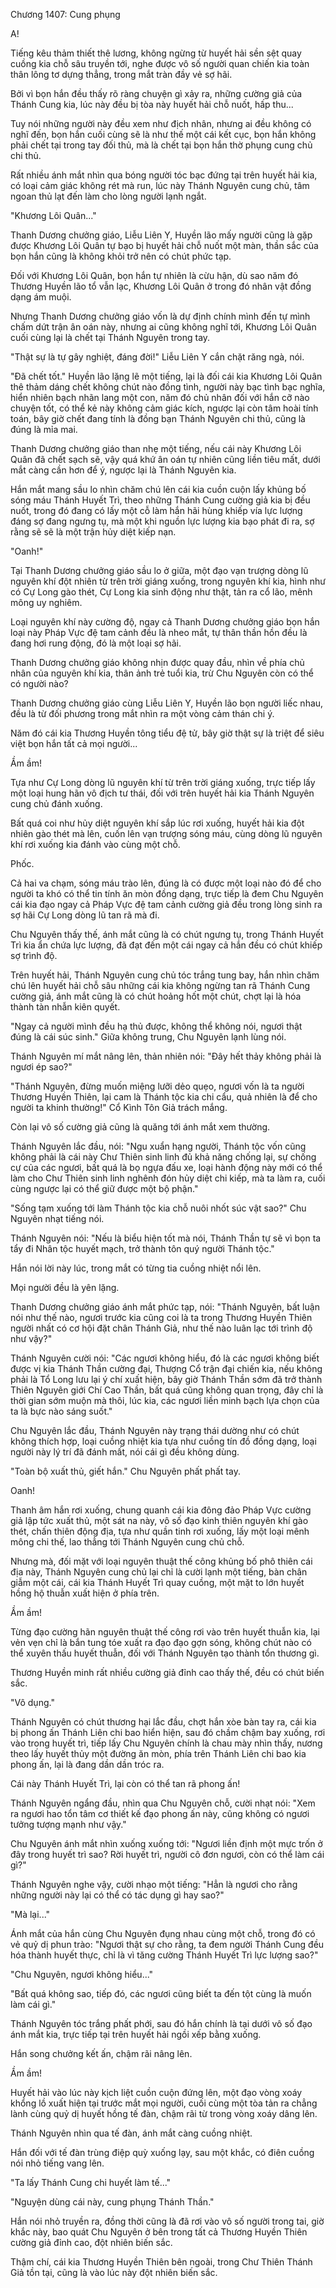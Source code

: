 




Chương 1407: Cung phụng


A!

Tiếng kêu thảm thiết thê lương, không ngừng từ huyết hải sền sệt quay cuồng kia chỗ sâu truyền tới, nghe được vô số người quan chiến kia toàn thân lông tơ dựng thẳng, trong mắt tràn đầy vẻ sợ hãi.

Bởi vì bọn hắn đều thấy rõ ràng chuyện gì xảy ra, những cường giả của Thánh Cung kia, lúc này đều bị tòa này huyết hải chỗ nuốt, hấp thu...

Tuy nói những người này đều xem như địch nhân, nhưng ai đều không có nghĩ đến, bọn hắn cuối cùng sẽ là như thế một cái kết cục, bọn hắn không phải chết tại trong tay đối thủ, mà là chết tại bọn hắn thờ phụng cung chủ chi thủ.

Rất nhiều ánh mắt nhìn qua bóng người tóc bạc đứng tại trên huyết hải kia, có loại cảm giác không rét mà run, lúc này Thánh Nguyên cung chủ, tâm ngoan thủ lạt đến làm cho lòng người lạnh ngắt.

"Khương Lôi Quân..."

Thanh Dương chưởng giáo, Liễu Liên Y, Huyền lão mấy người cũng là gặp được Khương Lôi Quân tự bạo bị huyết hải chỗ nuốt một màn, thần sắc của bọn hắn cũng là không khỏi trở nên có chút phức tạp.

Đối với Khương Lôi Quân, bọn hắn tự nhiên là cừu hận, dù sao năm đó Thương Huyền lão tổ vẫn lạc, Khương Lôi Quân ở trong đó nhân vật đồng dạng ám muội.

Nhưng Thanh Dương chưởng giáo vốn là dự định chính mình đến tự mình chấm dứt trận ân oán này, nhưng ai cũng không nghĩ tới, Khương Lôi Quân cuối cùng lại là chết tại Thánh Nguyên trong tay.

"Thật sự là tự gây nghiệt, đáng đời!" Liễu Liên Y cắn chặt răng ngà, nói.

"Đã chết tốt." Huyền lão lặng lẽ một tiếng, lại là đối cái kia Khương Lôi Quân thê thảm dáng chết không chút nào đồng tình, người này bạc tình bạc nghĩa, hiển nhiên bạch nhãn lang một con, năm đó chủ nhân đối với hắn cỡ nào chuyện tốt, có thể kẻ này không cảm giác kích, ngược lại còn tâm hoài tính toán, bây giờ chết đang tính là đồng bạn Thánh Nguyên chi thủ, cũng là đúng là mỉa mai.

Thanh Dương chưởng giáo than nhẹ một tiếng, nếu cái này Khương Lôi Quân đã chết sạch sẽ, vậy quá khứ ân oán tự nhiên cũng liền tiêu mất, dưới mắt càng cần hơn để ý, ngược lại là Thánh Nguyên kia.

Hắn mắt mang sầu lo nhìn chăm chú lên cái kia cuồn cuộn lấy khủng bố sóng máu Thánh Huyết Trì, theo những Thánh Cung cường giả kia bị đều nuốt, trong đó đang có lấy một cỗ làm hắn hãi hùng khiếp vía lực lượng đáng sợ đang ngưng tụ, mà một khi nguồn lực lượng kia bạo phát đi ra, sợ rằng sẽ sẽ là một trận hủy diệt kiếp nạn.

"Oanh!"

Tại Thanh Dương chưởng giáo sầu lo ở giữa, một đạo vạn trượng dòng lũ nguyên khí đột nhiên từ trên trời giáng xuống, trong nguyên khí kia, hình như có Cự Long gào thét, Cự Long kia sinh động như thật, tản ra cổ lão, mênh mông uy nghiêm.

Loại nguyên khí này cường độ, ngay cả Thanh Dương chưởng giáo bọn hắn loại này Pháp Vực đệ tam cảnh đều là nheo mắt, tự thân thần hồn đều là đang hơi rung động, đó là một loại sợ hãi.

Thanh Dương chưởng giáo không nhịn được quay đầu, nhìn về phía chủ nhân của nguyên khí kia, thân ảnh trẻ tuổi kia, trừ Chu Nguyên còn có thể có người nào?

Thanh Dương chưởng giáo cùng Liễu Liên Y, Huyền lão bọn người liếc nhau, đều là từ đối phương trong mắt nhìn ra một vòng cảm thán chi ý.

Năm đó cái kia Thương Huyền tông tiểu đệ tử, bây giờ thật sự là triệt để siêu việt bọn hắn tất cả mọi người...

Ầm ầm!

Tựa như Cự Long dòng lũ nguyên khí từ trên trời giáng xuống, trực tiếp lấy một loại hung hãn vô địch tư thái, đối với trên huyết hải kia Thánh Nguyên cung chủ đánh xuống.

Bất quá coi như hủy diệt nguyên khí sắp lúc rơi xuống, huyết hải kia đột nhiên gào thét mà lên, cuốn lên vạn trượng sóng máu, cùng dòng lũ nguyên khí rơi xuống kia đánh vào cùng một chỗ.

Phốc.

Cả hai va chạm, sóng máu trào lên, đúng là có được một loại nào đó để cho người ta khó có thể tin tính ăn mòn đồng dạng, trực tiếp là đem Chu Nguyên cái kia đạo ngay cả Pháp Vực đệ tam cảnh cường giả đều trong lòng sinh ra sợ hãi Cự Long dòng lũ tan rã mà đi.

Chu Nguyên thấy thế, ánh mắt cũng là có chút ngưng tụ, trong Thánh Huyết Trì kia ẩn chứa lực lượng, đã đạt đến một cái ngay cả hắn đều có chút khiếp sợ trình độ.

Trên huyết hải, Thánh Nguyên cung chủ tóc trắng tung bay, hắn nhìn chăm chú lên huyết hải chỗ sâu những cái kia không ngừng tan rã Thánh Cung cường giả, ánh mắt cũng là có chút hoảng hốt một chút, chợt lại là hóa thành tàn nhẫn kiên quyết.

"Ngay cả người mình đều hạ thủ được, không thể không nói, ngươi thật đúng là cái súc sinh." Giữa không trung, Chu Nguyên lạnh lùng nói.

Thánh Nguyên mí mắt nâng lên, thản nhiên nói: "Đây hết thảy không phải là ngươi ép sao?"

"Thánh Nguyên, đừng muốn miệng lưỡi dẻo quẹo, ngươi vốn là ta người Thương Huyền Thiên, lại cam là Thánh tộc kia chi cẩu, quả nhiên là để cho người ta khinh thường!" Cổ Kình Tôn Giả trách mắng.

Còn lại vô số cường giả cũng là quăng tới ánh mắt xem thường.

Thánh Nguyên lắc đầu, nói: "Ngu xuẩn hạng người, Thánh tộc vốn cũng không phải là cái này Chư Thiên sinh linh đủ khả năng chống lại, sự chống cự của các ngươi, bất quá là bọ ngựa đấu xe, loại hành động này mới có thể làm cho Chư Thiên sinh linh nghênh đón hủy diệt chi kiếp, mà ta làm ra, cuối cùng ngược lại có thể giữ được một bộ phận."

"Sống tạm xuống tới làm Thánh tộc kia chỗ nuôi nhốt súc vật sao?" Chu Nguyên nhạt tiếng nói.

Thánh Nguyên nói: "Nếu là biểu hiện tốt mà nói, Thánh Thần tự sẽ vì bọn ta tẩy đi Nhân tộc huyết mạch, trở thành tôn quý người Thánh tộc."

Hắn nói lời này lúc, trong mắt có từng tia cuồng nhiệt nổi lên.

Mọi người đều là yên lặng.

Thanh Dương chưởng giáo ánh mắt phức tạp, nói: "Thánh Nguyên, bất luận nói như thế nào, ngươi trước kia cũng coi là ta trong Thương Huyền Thiên người nhất có cơ hội đặt chân Thánh Giả, như thế nào luân lạc tới trình độ như vậy?"

Thánh Nguyên cười nói: "Các ngươi không hiểu, đó là các ngươi không biết được vị kia Thánh Thần cường đại, Thượng Cổ trận đại chiến kia, nếu không phải là Tổ Long lưu lại ý chí xuất hiện, bây giờ Thánh Thần sớm đã trở thành Thiên Nguyên giới Chí Cao Thần, bất quá cũng không quan trọng, đây chỉ là thời gian sớm muộn mà thôi, lúc kia, các ngươi liền minh bạch lựa chọn của ta là bực nào sáng suốt."

Chu Nguyên lắc đầu, Thánh Nguyên này trạng thái dường như có chút không thích hợp, loại cuồng nhiệt kia tựa như cuồng tín đồ đồng dạng, loại người này lý trí đã đánh mất, nói cái gì đều không dùng.

"Toàn bộ xuất thủ, giết hắn." Chu Nguyên phất phất tay.

Oanh!

Thanh âm hắn rơi xuống, chung quanh cái kia đông đảo Pháp Vực cường giả lập tức xuất thủ, một sát na này, vô số đạo kinh thiên nguyên khí gào thét, chấn thiên động địa, tựa như quần tinh rơi xuống, lấy một loại mênh mông chi thế, lao thẳng tới Thánh Nguyên cung chủ chỗ.

Nhưng mà, đối mặt với loại nguyên thuật thế công khủng bố phô thiên cái địa này, Thánh Nguyên cung chủ lại chỉ là cười lạnh một tiếng, bàn chân giẫm một cái, cái kia Thánh Huyết Trì quay cuồng, một mặt to lớn huyết hồng hộ thuẫn xuất hiện ở phía trên.

Ầm ầm!

Từng đạo cường hãn nguyên thuật thế công rơi vào trên huyết thuẫn kia, lại vẻn vẹn chỉ là bắn tung tóe xuất ra đạo đạo gợn sóng, không chút nào có thể xuyên thấu huyết thuẫn, đối với Thánh Nguyên tạo thành tổn thương gì.

Thương Huyền minh rất nhiều cường giả đỉnh cao thấy thế, đều có chút biến sắc.

"Vô dụng."

Thánh Nguyên có chút thương hại lắc đầu, chợt hắn xòe bàn tay ra, cái kia bị phong ấn Thánh Liên chi bao hiển hiện, sau đó chầm chậm bay xuống, rơi vào trong huyết trì, tiếp lấy Chu Nguyên chính là chau mày nhìn thấy, nương theo lấy huyết thủy một đường ăn mòn, phía trên Thánh Liên chi bao kia phong ấn, lại là đang dần dần tróc ra.

Cái này Thánh Huyết Trì, lại còn có thể tan rã phong ấn!

Thánh Nguyên ngẩng đầu, nhìn qua Chu Nguyên chỗ, cười nhạt nói: "Xem ra ngươi hao tổn tâm cơ thiết kế đạo phong ấn này, cũng không có ngươi tưởng tượng mạnh như vậy."

Chu Nguyên ánh mắt nhìn xuống xuống tới: "Ngươi liền định một mực trốn ở đây trong huyết trì sao? Rời huyết trì, người cô đơn ngươi, còn có thể làm cái gì?"

Thánh Nguyên nghe vậy, cười nhạo một tiếng: "Hẳn là ngươi cho rằng những người này lại có thể có tác dụng gì hay sao?"

"Mà lại..."

Ánh mắt của hắn cùng Chu Nguyên đụng nhau cùng một chỗ, trong đó có vẻ quỷ dị phun trào: "Ngươi thật sự cho rằng, ta đem người Thánh Cung đều hóa thành huyết thực, chỉ là vì tăng cường Thánh Huyết Trì lực lượng sao?"

"Chu Nguyên, ngươi không hiểu..."

"Bất quá không sao, tiếp đó, các ngươi cũng biết ta đến tột cùng là muốn làm cái gì."

Thánh Nguyên tóc trắng phất phới, sau đó hắn chính là tại dưới vô số đạo ánh mắt kia, trực tiếp tại trên huyết hải ngồi xếp bằng xuống.

Hắn song chưởng kết ấn, chậm rãi nâng lên.

Ầm ầm!

Huyết hải vào lúc này kịch liệt cuồn cuộn đứng lên, một đạo vòng xoáy khổng lồ xuất hiện tại trước mắt mọi người, cuối cùng một tòa tản ra chẳng lành cùng quỷ dị huyết hồng tế đàn, chậm rãi từ trong vòng xoáy dâng lên.

Thánh Nguyên nhìn qua tế đàn, ánh mắt càng cuồng nhiệt.

Hắn đối với tế đàn trùng điệp quỳ xuống lạy, sau một khắc, có điên cuồng nói nhỏ tiếng vang lên.

"Ta lấy Thánh Cung chi huyết làm tế..."

"Nguyện dùng cái này, cung phụng Thánh Thần."

Hắn nói nhỏ truyền ra, đồng thời cũng là đã rơi vào vô số người trong tai, giờ khắc này, bao quát Chu Nguyên ở bên trong tất cả Thương Huyền Thiên cường giả đỉnh cao, đột nhiên biến sắc.

Thậm chí, cái kia Thương Huyền Thiên bên ngoài, trong Chư Thiên Thánh Giả tồn tại, cũng là vào lúc này đột nhiên biến sắc.




